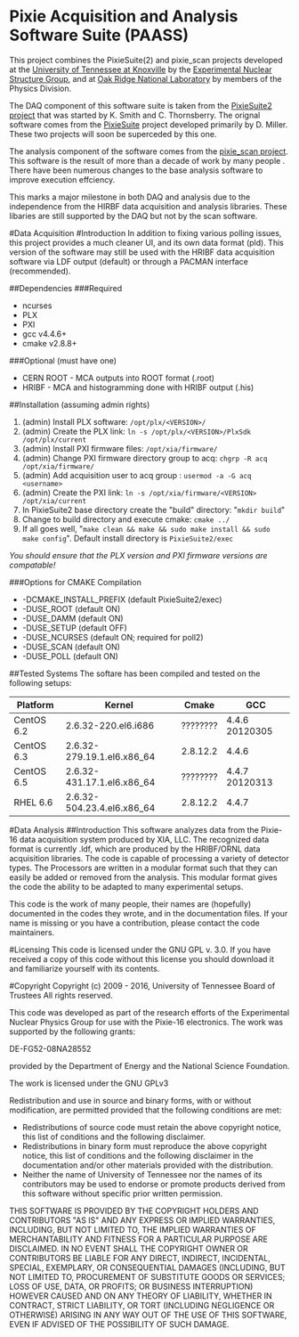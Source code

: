 Pixie Acquisition and Analysis Software Suite (PAASS)
======================================
This project combines the PixieSuite(2) and pixie_scan projects developed
at the [University of Tennessee at Knoxville](https://utk.edu) by the
[Experimental Nuclear Structure Group](http://www.phys.utk.edu/expnuclear/),
and at [Oak Ridge National Laboratory](https://ornl.gov) by members of
the Physics Division. 

The DAQ component of this software suite is taken from the
[PixieSuite2 project](https://github.com/pixie16/PixieSuite2) that was started
by K. Smith and C. Thornsberry. The orignal software comes from the
[PixieSuite](https://github.com/pixie16/PixieSuite) project developed primarily
by D. Miller. These two projects will soon be superceded by this one.

The analysis component of the software comes from the
[pixie_scan project](https://github.com/pixie16/pixie_scan). This software is
the result of more than a decade of work by many people . There have been
numerous changes to the base analysis software to improve execution
effciency. 

This marks a major milestone in both DAQ and analysis due to the
independence from the HIRBF data acquisition and analysis libraries. These
libaries are still supported by the DAQ but not by the scan software.


#Data Acquisition
#Introduction 
In addition to fixing various polling issues, this project provides a much
cleaner UI, and its own data format (pld). This version of the software may still
be used with the HRIBF data acquisition software via LDF output (default) or
through a PACMAN interface (recommended).

##Dependencies
###Required
* ncurses
* PLX 
* PXI
* gcc v4.4.6+
* cmake v2.8.8+

###Optional (must have one)
* CERN ROOT - MCA outputs into ROOT format (.root)
* HRIBF - MCA and histogramming done with HRIBF output (.his)

##Installation (assuming admin rights)
1. (admin) Install PLX software: `/opt/plx/<VERSION>/`
2. (admin) Create the PLX link: `ln -s /opt/plx/<VERSION>/PlxSdk /opt/plx/current`
3. (admin) Install PXI firmware files: `/opt/xia/firmware/`
4. (admin) Change PXI firmware directory group to acq: `chgrp -R acq /opt/xia/firmware/`
5. (admin) Add acquisition user to acq group : `usermod -a -G acq <username>`
6. (admin) Create the PXI link: `ln -s /opt/xia/firmware/<VERSION> /opt/xia/current`
7. In PixieSuite2 base directory create the "build" directory: "`mkdir build`"
8. Change to build directory and execute cmake: `cmake ../`
9. If all goes well, "`make clean && make && sudo make install && sudo make config`".
   Default install directory is `PixieSuite2/exec`

*You should ensure that the PLX version and PXI firmware versions are compatable!*

###Options for CMAKE Compilation
* -DCMAKE\_INSTALL\_PREFIX (default PixieSuite2/exec)
* -DUSE\_ROOT (default ON)
* -DUSE\_DAMM (default ON)
* -DUSE\_SETUP (default OFF)
* -DUSE\_NCURSES (default ON; required for poll2)
* -DUSE\_SCAN (default ON)
* -DUSE\_POLL (default ON)

##Tested Systems
The softare has been compiled and tested on the following setups: 

Platform | Kernel | Cmake | GCC
-------- | ------ |:-----:| ---
CentOS 6.2 | 2.6.32-220.el6.i686         | ???????? | 4.4.6 20120305
CentOS 6.3 | 2.6.32-279.19.1.el6.x86\_64 | 2.8.12.2 | 4.4.6
CentOS 6.5 | 2.6.32-431.17.1.el6.x86\_64 | ???????? | 4.4.7 20120313
RHEL 6.6   | 2.6.32-504.23.4.el6.x86\_64 | 2.8.12.2 | 4.4.7

#Data Analysis
##Introduction 
This software analyzes data from the Pixie-16 data acquisition system produced
by XIA, LLC. The recognized data format is currently .ldf, which are produced
by the HRIBF/ORNL data acquisition libraries. The code is capable of processing
a variety of detector types. The Processors are written in a modular format
such that they can easily be added or removed from the analysis. This modular
format gives the code the ability to be adapted to many experimental setups.

This code is the work of many people, their names are (hopefully) documented in
the codes they wrote, and in the documentation files. If your name is missing
or you have a contribution, please contact the code maintainers.

#Licensing
This code is licensed under the GNU GPL v. 3.0. If you have received a copy of
this code without this license you should download it and familiarize yourself
with its contents.

#Copyright
Copyright (c) 2009 - 2016, University of Tennessee Board of Trustees
All rights reserved.

This code was developed as part of the research efforts of the
Experimental Nuclear Physics Group for use with the Pixie-16
electronics. The work was supported by the following grants:

DE-FG52-08NA28552

provided by the Department of Energy and the National Science Foundation.

The work is licensed under the GNU GPLv3

Redistribution and use in source and binary forms,
with or without modification, are permitted provided
that the following conditions are met:

* Redistributions of source code must retain the above
   copyright notice, this list of conditions and the
   following disclaimer.
* Redistributions in binary form must reproduce the
   above copyright notice, this list of conditions and the
   following disclaimer in the documentation and/or other
   materials provided with the distribution.
* Neither the name of University of Tennessee nor the names of its
   contributors may be used to endorse or promote
   products derived from this software without
   specific prior written permission.

THIS SOFTWARE IS PROVIDED BY THE COPYRIGHT HOLDERS AND
CONTRIBUTORS "AS IS" AND ANY EXPRESS OR IMPLIED WARRANTIES,
INCLUDING, BUT NOT LIMITED TO, THE IMPLIED WARRANTIES OF
MERCHANTABILITY AND FITNESS FOR A PARTICULAR PURPOSE ARE DISCLAIMED.
IN NO EVENT SHALL THE COPYRIGHT OWNER OR CONTRIBUTORS BE LIABLE
FOR ANY DIRECT, INDIRECT, INCIDENTAL, SPECIAL, EXEMPLARY, OR
CONSEQUENTIAL DAMAGES (INCLUDING, BUT NOT LIMITED TO,
PROCUREMENT OF SUBSTITUTE GOODS OR SERVICES; LOSS OF USE,
DATA, OR PROFITS; OR BUSINESS INTERRUPTION) HOWEVER CAUSED AND ON
ANY THEORY OF LIABILITY, WHETHER IN CONTRACT, STRICT LIABILITY, OR
TORT (INCLUDING NEGLIGENCE OR OTHERWISE) ARISING IN ANY WAY OUT OF
THE USE OF THIS SOFTWARE, EVEN IF ADVISED OF THE POSSIBILITY OF
SUCH DAMAGE.
